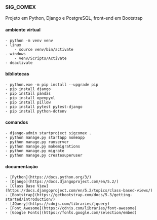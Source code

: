 ### SIG_COMEX
Projeto em Python, Django e PostgreSQL, front-end em Bootstrap

#### ambiente virtual
    - python -m venv venv
    - linux
        - source venv/bin/activate
    - windows
        - venv/Scripts/Activate
    - deactivate

#### bibliotecas
    - python.exe -m pip install --upgrade pip
    - pip install django
    - pip install pandas
    - pip install openpyxl
    - pip install pillow
    - pip install pytest pytest-django
    - pip install python-dotenv

#### comandos
    - django-admin startproject sigcomex .
    - python manage.py startapp nomeapp
    - python manage.py runserver
    - python manage.py makemigrations
    - python manage.py migrate
    - python manage.py createsuperuser

#### documentação
    - [Python](https://docs.python.org/3/)
    - [Django](https://docs.djangoproject.com/en/5.2/)
    - [Class Base View](https://docs.djangoproject.com/en/5.2/topics/class-based-views/)
    - [Bootstrap](https://getbootstrap.com/docs/5.3/getting-started/introduction/)
    - [JQuery](https://cdnjs.com/libraries/jquery)
    - [Font Awesome](https://cdnjs.com/libraries/font-awesome)
    - [Google Fonts](https://fonts.google.com/selection/embed)
